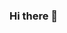 ### Hi there 👋



<!-- 
<a href="https://github.com/tomasnorre"><img alt="Git Stats" src="https://github-readme-stats.vercel.app/api?username=tomasnorre&show_icons=true" /></a>
-->
